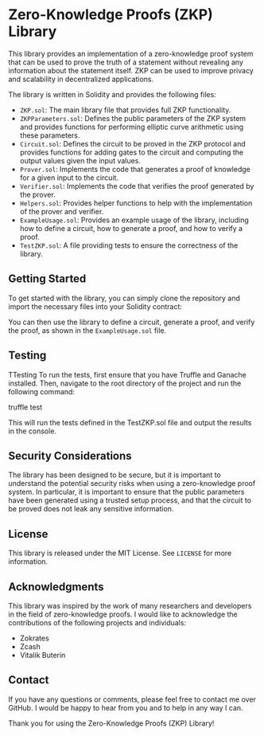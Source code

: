 <h1>Zero-Knowledge Proofs (ZKP) Library</h1><p>This library provides an implementation of a zero-knowledge proof system that can be used to prove the truth of a statement without revealing any information about the statement itself. ZKP can be used to improve privacy and scalability in decentralized applications.</p><p>The library is written in Solidity and provides the following files:</p><ul><li><code>ZKP.sol</code>: The main library file that provides full ZKP functionality.</li><li><code>ZKPParameters.sol</code>: Defines the public parameters of the ZKP system and provides functions for performing elliptic curve arithmetic using these parameters.</li><li><code>Circuit.sol</code>: Defines the circuit to be proved in the ZKP protocol and provides functions for adding gates to the circuit and computing the output values given the input values.</li><li><code>Prover.sol</code>: Implements the code that generates a proof of knowledge for a given input to the circuit.</li><li><code>Verifier.sol</code>: Implements the code that verifies the proof generated by the prover.</li><li><code>Helpers.sol</code>: Provides helper functions to help with the implementation of the prover and verifier.</li><li><code>ExampleUsage.sol</code>: Provides an example usage of the library, including how to define a circuit, how to generate a proof, and how to verify a proof.</li><li><code>TestZKP.sol</code>: A file providing tests to ensure the correctness of the library.</li></ul><h2>Getting Started</h2><p>To get started with the library, you can simply clone the repository and import the necessary files into your Solidity contract:</p><p>You can then use the library to define a circuit, generate a proof, and verify the proof, as shown in the <code>ExampleUsage.sol</code> file.</p><h2>Testing</h2><p>TTesting
To run the tests, first ensure that you have Truffle and Ganache installed. Then, navigate to the root directory of the project and run the following command:

truffle test

This will run the tests defined in the TestZKP.sol file and output the results in the console.</p><h2>Security Considerations</h2><p>The library has been designed to be secure, but it is important to understand the potential security risks when using a zero-knowledge proof system. In particular, it is important to ensure that the public parameters have been generated using a trusted setup process, and that the circuit to be proved does not leak any sensitive information.</p><h2>License</h2><p>This library is released under the MIT License. See <code>LICENSE</code> for more information.</p><h2>Acknowledgments</h2><p>This library was inspired by the work of many researchers and developers in the field of zero-knowledge proofs. I would like to acknowledge the contributions of the following projects and individuals:</p><ul><li>Zokrates</li><li>Zcash</li><li>Vitalik Buterin</li></ul><h2>Contact</h2><p>If you have any questions or comments, please feel free to contact me over GitHub. I would be happy to hear from you and to help in any way I can.</p><p>Thank you for using the Zero-Knowledge Proofs (ZKP) Library!</p></div>
